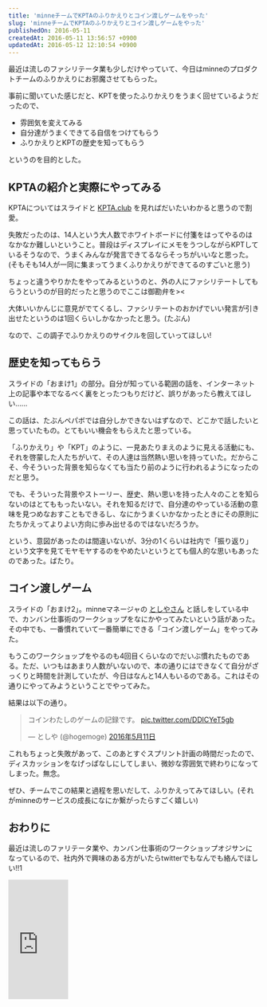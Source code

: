 ```yaml
---
title: 'minneチームでKPTAのふりかえりとコイン渡しゲームをやった'
slug: 'minneチームでKPTAのふりかえりとコイン渡しゲームをやった'
publishedOn: 2016-05-11
createdAt: 2016-05-11 13:56:57 +0900
updatedAt: 2016-05-12 12:10:54 +0900
---
```

最近は流しのファシリテータ業も少しだけやっていて、今日はminneのプロダクトチームのふりかえりにお邪魔させてもらった。

<script async class="speakerdeck-embed" data-id="b59d11a30fd543e49c197c8961bde8a0" data-ratio="1.77777777777778" src="//speakerdeck.com/assets/embed.js"></script>

事前に聞いていた感じだと、KPTを使ったふりかえりをうまく回せているようだったので、

- 雰囲気を変えてみる
- 自分達がうまくできてる自信をつけてもらう
- ふりかえりとKPTの歴史を知ってもらう

というのを目的とした。

## KPTAの紹介と実際にやってみる

KPTAについてはスライドと [KPTA.club](https://www.kpta.club/) を見ればだいたいわかると思うので割愛。

失敗だったのは、14人という大人数でホワイトボードに付箋をはってやるのはなかなか難しいということ。普段はディスプレイにメモをうつしながらKPTしているそうなので、うまくみんなが発言できてるならそっちがいいなと思った。(そもそも14人が一同に集まってうまくふりかえりができてるのすごいと思う)

ちょっと違うやりかたをやってみるというのと、外の人にファシリテートしてもらうというのが目的だったと思うのでここは御勘弁を><

大体いいかんじに意見がでてくるし、ファシリテートのおかげでいい発言が引き出せたというのは1回くらいしかなかったと思う。(たぶん)

なので、この調子でふりかえりのサイクルを回していってほしい!

## 歴史を知ってもらう

スライドの「おまけ1」の部分。自分が知っている範囲の話を、インターネット上の記事や本でなるべく裏をとったつもりだけど、誤りがあったら教えてほしい……

この話は、たぶんペパボでは自分しかできないはずなので、どこかで話したいと思っていたもの。とてもいい機会をもらえたと思っている。

「ふりかえり」や「KPT」のように、一見あたりまえのように見える活動にも、それを啓蒙した人たちがいて、その人達は当然熱い思いを持っていた。だからこそ、今そういった背景を知らなくても当たり前のように行われるようになったのだと思う。

でも、そういった背景やストーリー、歴史、熱い思いを持った人々のことを知らないのはとてももったいない。それを知るだけで、自分達のやっている活動の意味を見つめなおすこともできるし、なにかうまくいかなかったときにその原則にたちかえってよりよい方向に歩み出せるのではないだろうか。

という、意図があったのは間違いないが、3分の1くらいは社内で「振り返り」という文字を見てモヤモヤするのをやめたいというとても個人的な思いもあったのであった。ばたり。

## コイン渡しゲーム

スライドの「おまけ2」。minneマネージャの [としやさん](https://twitter.com/hogemoge/) と話しをしている中で、カンバン仕事術のワークショップをなにかやってみたいという話があった。その中でも、一番慣れていて一番簡単にできる「コイン渡しゲーム」をやってみた。

もうこのワークショップをやるのも4回目くらいなのでだいぶ慣れたものである。ただ、いつもはあまり人数がいないので、本の通りにはできなくて自分がざっくりと時間を計測していたが、今日はなんと14人もいるのである。これはその通りにやってみようということでやってみた。

結果は以下の通り。

<blockquote class="twitter-tweet" data-lang="ja"><p lang="ja" dir="ltr">コインわたしのゲームの記録です。 <a href="https://t.co/DDlCYeT5gb">pic.twitter.com/DDlCYeT5gb</a></p>&mdash; としや (@hogemoge) <a href="https://twitter.com/hogemoge/status/730381157301256192">2016年5月11日</a></blockquote>
<script async src="//platform.twitter.com/widgets.js" charset="utf-8"></script>

これもちょっと失敗があって、このあとすぐスプリント計画の時間だったので、ディスカッションをなげっぱなしにしてしまい、微妙な雰囲気で終わりになってしまった。無念。

ぜひ、チームでこの結果と過程を思いだして、ふりかえってみてほしい。(それがminneのサービスの成長になにか繋がったらすごく嬉しい)

## おわりに

最近は流しのファリテータ業や、カンバン仕事術のワークショップオジサンになっているので、社内外で興味のある方がいたらtwitterでもなんでも絡んでほしい!!1

<iframe src="https://rcm-fe.amazon-adsystem.com/e/cm?lt1=_blank&bc1=000000&IS2=1&bg1=FFFFFF&fc1=000000&lc1=0000FF&t=shucreamnet-22&o=9&p=8&l=as4&m=amazon&f=ifr&ref=ss_til&asins=B00EVHZPS0" style="width:120px;height:240px;" scrolling="no" marginwidth="0" marginheight="0" frameborder="0"></iframe>
